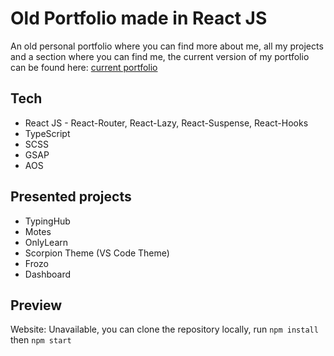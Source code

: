 # Old Portfolio made in React JS

An old personal portfolio where you can find more about me, all my projects and a section where you can find me, the current version of my portfolio can be found here:
<a href="https://github.com/tudorale/portfolio-nextjs">current portfolio</a>

## Tech
- React JS - React-Router, React-Lazy, React-Suspense, React-Hooks
- TypeScript
- SCSS
- GSAP
- AOS

## Presented projects
- TypingHub
- Motes
- OnlyLearn
- Scorpion Theme (VS Code Theme)
- Frozo
- Dashboard

## Preview
Website: Unavailable, you can clone the repository locally, run `npm install` then `npm start`
